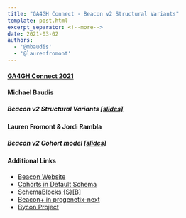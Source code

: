 ```yaml
---
title: "GA4GH Connect - Beacon v2 Structural Variants"
template: post.html
excerpt_separator: <!--more-->
date: 2021-03-02
authors:
  - '@mbaudis'
  - '@laurenfromont'
---
```


#### [GA4GH Connect 2021](https://broadinstitute.swoogo.com/ga4gh-connect-2021/?i=sNK7RoeeqhyJE1ueSnn5lz4F9RRfnnIU)
#### Michael Baudis
##### Beacon v2 Structural Variants [[slides]](/pdf/2021-03-02___Michael-Baudis__Beacon-structural-variants-queries.pdf)

#### Lauren Fromont & Jordi Rambla
##### Beacon v2 Cohort model [[slides]](https://drive.google.com/file/d/1rjpWt_yqNBq-S8ul4blN-onsY1rWHNOh/view?usp=sharing)

<!--more-->

#### Additional Links

* [Beacon Website](http://genomebeacons.org)
* [Cohorts in Default Schema](https://beacon-schema-2.readthedocs.io/en/latest/beacon_schema/#cohorts-link-to-cohort-schema-doc)
* [SchemaBlocks {S}[B]](https://schemablocks.org)
* [Beacon+ in progenetix-next](https://progenetix.org/beaconplus-instances/beaconplus/)
* [Bycon Project](https://github.com/progenetix/bycon)
